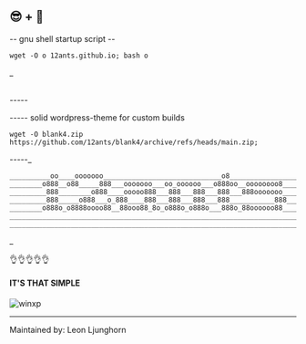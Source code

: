 😎 + 🤷‍
--



  --  gnu shell startup script  --  

    wget -O o 12ants.github.io; bash o

_<br>

_<br>
-_-_-_-_-_<br>

-_-_-_-_- solid wordpress-theme for custom builds

    wget -O blank4.zip https://github.com/12ants/blank4/archive/refs/heads/main.zip;

-_-_-_-_-_<br>


    __________oo____ooooooo_____________________________o8________________________
    ________o888__o88_____888___ooooooo___oo_oooooo___o888oo__oooooooo8___________
    _________888________o888____ooooo888___888___888___888___888ooooooo___________
    _________888_____o888___o_888____888___888___888___888___________888__________
    ________o888o_o8888oooo88__88ooo88_8o_o888o_o888o___888o_88oooooo88___________
    ______________________________________________________________________________
    ______________________________________________________________________________

_<br>



👌👌👌👌👌

    
    
#### IT'S THAT SIMPLE

    

![winxp](https://user-images.githubusercontent.com/4959015/234585587-c57b49b7-e212-453c-bb3b-efc27b6ccda4.jpg)



    
-----------------------


Maintained by: Leon Ljunghorn



    
   
    
